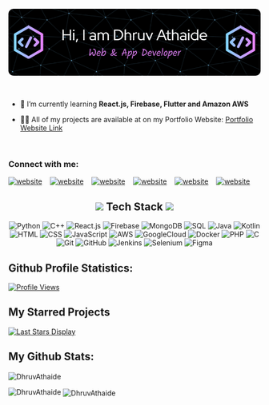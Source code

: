 ![Header](https://github.com/DhruvAthaide/DhruvAthaide/blob/f15e699c5446ee12903569565c9a1c9781744e2c/GithubHeader.png)

<br>

- 🌱 I’m currently learning **React.js, Firebase, Flutter and Amazon AWS**

- 👨‍💻 All of my projects are available at on my Portfolio Website:   [Portfolio Website Link](https://dhruvathaide.vercel.app/)
<br>


### Connect with me:
[![website](https://img.shields.io/badge/LinkedIn-0077B5?style=for-the-badge&logo=linkedin&logoColor=white)](https://www.linkedin.com/in/dhruvathaide/)
&nbsp;&nbsp;
[![website](https://img.shields.io/badge/Instagram-E4405F?style=for-the-badge&logo=instagram&logoColor=white)](https://www.instagram.com/dhruv_athaide/?hl=en)
&nbsp;&nbsp;
[![website](https://img.shields.io/badge/YouTube-FF0000?style=for-the-badge&logo=youtube&logoColor=white)](https://www.youtube.com/channel/UC-lcp7FoBrTefpw2q9qpQrg)
&nbsp;&nbsp;
[![website](https://img.shields.io/badge/Twitter-1DA1F2?style=for-the-badge&logo=twitter&logoColor=white)](https://twitter.com/Dhruv_Athaide)
&nbsp;&nbsp;
[![website](https://img.shields.io/badge/Kaggle-20BEFF?style=for-the-badge&logo=Kaggle&logoColor=white)](https://www.kaggle.com/dhruvathaide)
&nbsp;&nbsp;
[![website](https://img.shields.io/badge/Stack_Overflow-FE7A16?style=for-the-badge&logo=stack-overflow&logoColor=white)](https://stackoverflow.com/users/21164766/dhruv-athaide)
&nbsp;&nbsp;

<!-- Tech Stack -->

<div align="center">
  <h2><img src="https://media2.giphy.com/media/QssGEmpkyEOhBCb7e1/giphy.gif?cid=ecf05e47a0n3gi1bfqntqmob8g9aid1oyj2wr3ds3mg700bl&rid=giphy.gif" width="20"> Tech Stack <img src="https://media2.giphy.com/media/QssGEmpkyEOhBCb7e1/giphy.gif?cid=ecf05e47a0n3gi1bfqntqmob8g9aid1oyj2wr3ds3mg700bl&rid=giphy.gif" width="20"></h2>

  ![Python](https://img.shields.io/badge/Python-000?style=for-the-badge&logo=python)
  ![C++](https://img.shields.io/badge/C++-000?style=for-the-badge&logo=c%2B%2B)
  ![React.js](https://img.shields.io/badge/React-000?style=for-the-badge&logo=React)
  ![Firebase](https://img.shields.io/badge/Firebase-000?style=for-the-badge&logo=firebase)
  ![MongoDB](https://img.shields.io/badge/MongoDB-000?style=for-the-badge&logo=mongodb)
  ![SQL](https://img.shields.io/badge/SQL-000?style=for-the-badge&logo=sql)
  ![Java](https://img.shields.io/badge/java-000?style=for-the-badge&logo=java)
  ![Kotlin](https://img.shields.io/badge/kotlin-000?style=for-the-badge&logo=kotlin)
  ![HTML](https://img.shields.io/badge/HTML-000?style=for-the-badge&logo=html5)
  ![CSS](https://img.shields.io/badge/CSS-000?style=for-the-badge&logo=css3)
  ![JavaScript](https://img.shields.io/badge/JavaScript-000?style=for-the-badge&logo=javascript)
  ![AWS](https://img.shields.io/badge/AWS-000?style=for-the-badge&logo=amazon-aws)
  ![GoogleCloud](https://img.shields.io/badge/GoogleCloud-000?style=for-the-badge&logo=google-cloud)
  ![Docker](https://img.shields.io/badge/docker-000?style=for-the-badge&logo=docker)
  ![PHP](https://img.shields.io/badge/php-000?style=for-the-badge&logo=php)
  ![C](https://img.shields.io/badge/C-000?style=for-the-badge&logo=c)
  ![Git](https://img.shields.io/badge/Git-000?style=for-the-badge&logo=git)
  ![GitHub](https://img.shields.io/badge/GitHub-000?style=for-the-badge&logo=github)
  ![Jenkins](https://img.shields.io/badge/jenkins-000?style=for-the-badge&logo=jenkins)
  ![Selenium](https://img.shields.io/badge/selenium-000?style=for-the-badge&logo=selenium)
  ![Figma](https://img.shields.io/badge/figma-000?style=for-the-badge&logo=figma)
</div>

## Github Profile Statistics:
[![Profile Views](https://u8views.com/api/v1/github/profiles/112797676/views/day-week-month-total-count.svg)](https://u8views.com/github/DhruvAthaide)

## My Starred Projects
[![Last Stars Display](https://badges.pufler.dev/last-stars/DhruvAthaide?count=6&padding=15&perRow=3)](https://badges.pufler.dev)

## My Github Stats:
<p><img align="center" src="https://github-readme-streak-stats.herokuapp.com/?user=DhruvAthaide&theme=transparent" alt="DhruvAthaide" /></p>
<p><img align="left" src="https://github-readme-stats.vercel.app/api/top-langs?username=DhruvAthaide&show_icons=true&locale=en&layout=compact&theme=transparent" alt="DhruvAthaide" /></p>
<p>&nbsp;<img align="center" src="https://github-readme-stats.vercel.app/api?username=DhruvAthaide&show_icons=true&locale=en&theme=transparent" alt="DhruvAthaide" /></p>
</p>
